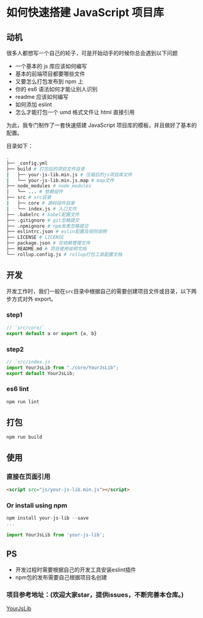 # 如何快速搭建 JavaScript 项目库

## 动机

很多人都想写一个自己的轮子，可是开始动手的时候你总会遇到以下问题

- 一个基本的 js 库应该如何编写
- 基本的前端项目都要哪些文件
- 又要怎么打包发布到 npm 上
- 你的 es6 语法如何才能让别人识别
- readme 应该如何编写
- 如何添加 eslint
- 怎么才能打包一个 umd 格式文件让 html 直接引用

为此，我专门制作了一套快速搭建 JavaScript 项目库的模板，并且做好了基本的配置。

目录如下：

```sh
.
├── _config.yml
├── build # 打包后的项目文件目录
|   ├── your-js-lib.min.js # 压缩后的js项目库文件
|   └── your-js-lib.min.js.map # map文件
├── node_modules # node_modules
|   └── ... # 依赖组件
├── src # src目录
|   ├── core # 源码组件目录
|   └── index.js # 入口文件
├── .babelrc # babel配置文件
├── .gitignore # git忽略提交
├── .npmignore # npm发表忽略提交
├── eslintrc.json # eslin配置及规则说明
├── LICENSE # LICENSE
├── package.json # 包依赖管理文件
├── README.md # 项目使用说明文档
└── rollup.config.js # rollup打包工具配置文档
```

## 开发

开发工作时，我们一般在`src`目录中根据自己的需要创建项目文件或目录，以下两步方式对外 export。

### step1

```js
// `src/core/`
export default a or export {a, b}
```

### step2

```js
// `src/index.js
import YourJsLib from "./core/YourJsLib";
export default YourJsLib;
```

### es6 lint

```javascript
npm run lint
```

## 打包

```js
npm run build
```

## 使用

### 直接在页面引用

```html
<script src="js/your-js-lib.min.js"></script>
```

### Or install using npm

```js
npm install your-js-lib --save
...

import YourJsLib from 'your-js-lib';
```

## PS

- 开发过程时需要根据自己的开发工具安装eslint插件
- npm包的发布需要自己根据项目名创建

### 项目参考地址：(欢迎大家star，提供issues，不断完善本仓库。)

[YourJsLib](https://github.com/halldwang/yourjslib)